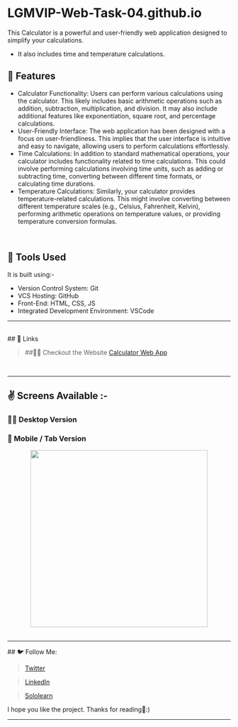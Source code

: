 # LGMVIP-Web-Task-04.github.io
This Calculator is a powerful and user-friendly web application designed to simplify your calculations. 
- It also includes time and temperature calculations.

## 📌 Features

- Calculator Functionality: Users can perform various calculations using the calculator. This likely includes basic arithmetic operations such as addition, subtraction, multiplication, and division. It may also include additional features like exponentiation, square root, and percentage calculations.
- User-Friendly Interface: The web application has been designed with a focus on user-friendliness. This implies that the user interface is intuitive and easy to navigate, allowing users to perform calculations effortlessly.
- Time Calculations: In addition to standard mathematical operations, your calculator includes functionality related to time calculations. This could involve performing calculations involving time units, such as adding or subtracting time, converting between different time formats, or calculating time durations.
- Temperature Calculations: Similarly, your calculator provides temperature-related calculations. This might involve converting between different temperature scales (e.g., Celsius, Fahrenheit, Kelvin), performing arithmetic operations on temperature values, or providing temperature conversion formulas.
<br/>

## 🔨 Tools Used
It is built using:-
-  Version Control System: Git
-  VCS Hosting: GitHub
-  Front-End: HTML, CSS, JS
-  Integrated Development Environment: VSCode
<hr/>
<br/>
## 🔗 Links

> ##💁‍♂️ Checkout the Website [Calculator Web App](https://hemantk1234.github.io/LGMVIP-Web-Task-04.github.io/)
>
<br/>
<hr/>

## ✌️ Screens Available :-
### 🧑‍💻 Desktop Version
### 📲 Mobile / Tab Version 
<div align="center">
    <img src="https://github.com/Hemantk1234/LGMVIP-Web-Task-04.github.io/assets/125623888/2bf9ffe0-b85d-4524-afb0-743ae91ecc92" width="400px"</img>
</div>
<br/>
<hr/>
## 🐦 Follow Me:

> [Twitter](https://twitter.com/HemantkEtc116)

> [LinkedIn](https://www.linkedin.com/in/hemant-kumbhalkar-87393b235/)

> [Sololearn](https://www.sololearn.com/profile/24572821)

I hope you like the project. Thanks for reading🙋:)
<hr/>
<br/>